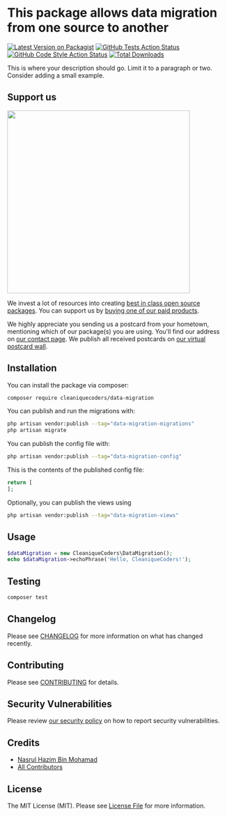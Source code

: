# This package allows data migration from one source to another

[![Latest Version on Packagist](https://img.shields.io/packagist/v/cleaniquecoders/data-migration.svg?style=flat-square)](https://packagist.org/packages/cleaniquecoders/data-migration)
[![GitHub Tests Action Status](https://img.shields.io/github/actions/workflow/status/cleaniquecoders/data-migration/run-tests.yml?branch=main&label=tests&style=flat-square)](https://github.com/cleaniquecoders/data-migration/actions?query=workflow%3Arun-tests+branch%3Amain)
[![GitHub Code Style Action Status](https://img.shields.io/github/actions/workflow/status/cleaniquecoders/data-migration/fix-php-code-style-issues.yml?branch=main&label=code%20style&style=flat-square)](https://github.com/cleaniquecoders/data-migration/actions?query=workflow%3A"Fix+PHP+code+style+issues"+branch%3Amain)
[![Total Downloads](https://img.shields.io/packagist/dt/cleaniquecoders/data-migration.svg?style=flat-square)](https://packagist.org/packages/cleaniquecoders/data-migration)

This is where your description should go. Limit it to a paragraph or two. Consider adding a small example.

## Support us

[<img src="https://github-ads.s3.eu-central-1.amazonaws.com/data-migration.jpg?t=1" width="419px" />](https://spatie.be/github-ad-click/data-migration)

We invest a lot of resources into creating [best in class open source packages](https://spatie.be/open-source). You can support us by [buying one of our paid products](https://spatie.be/open-source/support-us).

We highly appreciate you sending us a postcard from your hometown, mentioning which of our package(s) you are using. You'll find our address on [our contact page](https://spatie.be/about-us). We publish all received postcards on [our virtual postcard wall](https://spatie.be/open-source/postcards).

## Installation

You can install the package via composer:

```bash
composer require cleaniquecoders/data-migration
```

You can publish and run the migrations with:

```bash
php artisan vendor:publish --tag="data-migration-migrations"
php artisan migrate
```

You can publish the config file with:

```bash
php artisan vendor:publish --tag="data-migration-config"
```

This is the contents of the published config file:

```php
return [
];
```

Optionally, you can publish the views using

```bash
php artisan vendor:publish --tag="data-migration-views"
```

## Usage

```php
$dataMigration = new CleaniqueCoders\DataMigration();
echo $dataMigration->echoPhrase('Hello, CleaniqueCoders!');
```

## Testing

```bash
composer test
```

## Changelog

Please see [CHANGELOG](CHANGELOG.md) for more information on what has changed recently.

## Contributing

Please see [CONTRIBUTING](CONTRIBUTING.md) for details.

## Security Vulnerabilities

Please review [our security policy](../../security/policy) on how to report security vulnerabilities.

## Credits

- [Nasrul Hazim Bin Mohamad](https://github.com/cleaniquecoders)
- [All Contributors](../../contributors)

## License

The MIT License (MIT). Please see [License File](LICENSE.md) for more information.
